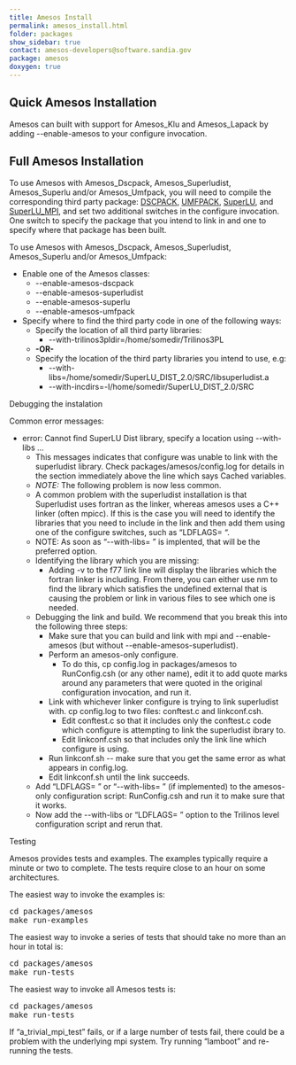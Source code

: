 ```yaml
---
title: Amesos Install
permalink: amesos_install.html
folder: packages
show_sidebar: true
contact: amesos-developers@software.sandia.gov
package: amesos
doxygen: true
---
```


## Quick Amesos Installation

Amesos can built with support for Amesos_Klu and Amesos_Lapack by adding --enable-amesos to your configure invocation.

## Full Amesos Installation

To use Amesos with Amesos_Dscpack, Amesos_Superludist, Amesos_Superlu and/or Amesos_Umfpack, you will need to compile the corresponding third party package: [DSCPACK](dscpack_install.html), [UMFPACK](umfpack_install.html), [SuperLU](superlu_install.html), and [SuperLU_MPI](superludist_install.html), and set two additional switches in the configure invocation. One switch to specify the package that you intend to link in and one to specify where that package has been built.

To use Amesos with Amesos_Dscpack, Amesos_Superludist, Amesos_Superlu and/or Amesos_Umfpack:

*   Enable one of the Amesos classes:
    *   --enable-amesos-dscpack
    *   --enable-amesos-superludist
    *   --enable-amesos-superlu
    *   --enable-amesos-umfpack
*   Specify where to find the third party code in one of the following ways:
    *   Specify the location of all third party libraries:
        *   --with-trilinos3pldir=/home/somedir/Trilinos3PL
    *   **-OR-**
    *   Specify the location of the third party libraries you intend to use, e.g:
        *   --with-libs=/home/somedir/SuperLU_DIST_2.0/SRC/libsuperludist.a
        *   --with-incdirs=-I/home/somedir/SuperLU_DIST_2.0/SRC

Debugging the instalation

Common error messages:

*   error: Cannot find SuperLU Dist library, specify a location using --with-libs …
    *   This messages indicates that configure was unable to link with the superludist library. Check packages/amesos/config.log for details in the section immediately above the line which says Cached variables.
    *   _NOTE:_ The following problem is now less common.
    *   A common problem with the superludist installation is that Superludist uses fortran as the linker, whereas amesos uses a C++ linker (often mpicc). If this is the case you will need to identify the libraries that you need to include in the link and then add them using one of the configure switches, such as “LDFLAGS= “.
    *   NOTE: As soon as “--with-libs= ” is implented, that will be the preferred option.
    *   Identifying the library which you are missing:
        *   Adding -v to the f77 link line will display the libraries which the fortran linker is including. From there, you can either use nm to find the library which satisfies the undefined external that is causing the problem or link in various files to see which one is needed.
    *   Debugging the link and build. We recommend that you break this into the following three steps:
        *   Make sure that you can build and link with mpi and --enable-amesos (but without --enable-amesos-superludist).
        *   Perform an amesos-only configure.
            *   To do this, cp config.log in packages/amesos to RunConfig.csh (or any other name), edit it to add quote marks around any parameters that were quoted in the original configuration invocation, and run it.
        *   Link with whichever linker configure is trying to link superludist with. cp config.log to two files: conftest.c and linkconf.csh.
            *   Edit conftest.c so that it includes only the conftest.c code which configure is attempting to link the superludist ibrary to.
            *   Edit linkconf.csh so that includes only the link line which configure is using.
        *   Run linkconf.sh -- make sure that you get the same error as what appears in config.log.
        *   Edit linkconf.sh until the link succeeds.
    *   Add “LDFLAGS= ” or “--with-libs= ” (if implemented) to the amesos-only configuration script: RunConfig.csh and run it to make sure that it works.
    *   Now add the --with-libs or “LDFLAGS= ” option to the Trilinos level configuration script and rerun that.

Testing

Amesos provides tests and examples. The examples typically require a minute or two to complete. The tests require close to an hour on some architectures.

The easiest way to invoke the examples is:

<pre>cd packages/amesos
make run-examples</pre>

The easiest way to invoke a series of tests that should take no more than an hour in total is:

<pre>cd packages/amesos
make run-tests</pre>

The easiest way to invoke all Amesos tests is:

<pre>cd packages/amesos
make run-tests</pre>

If “a_trivial_mpi_test” fails, or if a large number of tests fail, there could be a problem with the underlying mpi system. Try running “lamboot” and re-running the tests.
